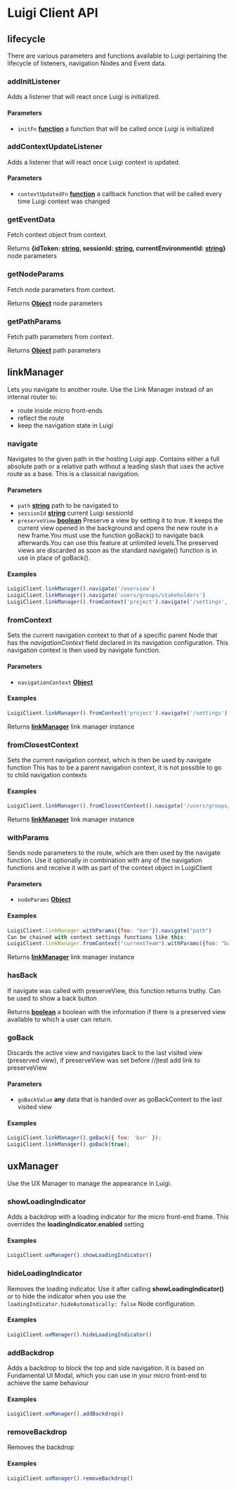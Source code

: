 # Luigi Client API

<!-- Generated by documentation.js. Update this documentation by updating the source code. -->

## lifecycle

There are various parameters and functions available to Luigi pertaining the lifecycle of listeners, navigation Nodes and Event data.

### addInitListener

Adds a listener that will react once Luigi is initialized.

#### Parameters

-   `initFn` **[function](https://developer.mozilla.org/docs/Web/JavaScript/Reference/Statements/function)** a function that will be called once Luigi is initialized

### addContextUpdateListener

Adds a listener that will react once Luigi context is updated.

#### Parameters

-   `contextUpdatedFn` **[function](https://developer.mozilla.org/docs/Web/JavaScript/Reference/Statements/function)** a callback function that will be called every time Luigi context was changed

### getEventData

Fetch context object from context.

Returns **{idToken: [string](https://developer.mozilla.org/docs/Web/JavaScript/Reference/Global_Objects/String), sessionId: [string](https://developer.mozilla.org/docs/Web/JavaScript/Reference/Global_Objects/String), currentEnvironmentId: [string](https://developer.mozilla.org/docs/Web/JavaScript/Reference/Global_Objects/String)}** node parameters

### getNodeParams

Fetch node parameters from context.

Returns **[Object](https://developer.mozilla.org/docs/Web/JavaScript/Reference/Global_Objects/Object)** node parameters

### getPathParams

Fetch path parameters from context.

Returns **[Object](https://developer.mozilla.org/docs/Web/JavaScript/Reference/Global_Objects/Object)** path parameters

## linkManager

Lets you navigate to another route. Use the Link Manager instead of an internal router to:

-   route inside micro front-ends
-   reflect the route
-   keep the navigation state in Luigi

### navigate

Navigates to the given path in the hosting Luigi app. Contains either a full absolute path or a relative path without a leading slash that uses the active route as a base. This is a classical navigation.

#### Parameters

-   `path` **[string](https://developer.mozilla.org/docs/Web/JavaScript/Reference/Global_Objects/String)** path to be navigated to
-   `sessionId` **[string](https://developer.mozilla.org/docs/Web/JavaScript/Reference/Global_Objects/String)** current Luigi sessionId
-   `preserveView` **[boolean](https://developer.mozilla.org/docs/Web/JavaScript/Reference/Global_Objects/Boolean)** Preserve a view by setting it to true. It keeps the current view opened in the background and opens the new route in a new frame.You must use the function goBack() to navigate back afterwards.You can use this feature at unlimited levels.The preserved views are discarded as soon as the standard navigate() function is in use in place of goBack().

#### Examples

```javascript
LuigiClient.linkManager().navigate('/overview')
LuigiClient.linkManager().navigate('users/groups/stakeholders')
LuigiClient.linkManager().fromContext('project').navigate('/settings', null, true) // preserve view
```

### fromContext

Sets the current navigation context to that of a specific parent Node that has the _navigationContext_ field declared in its navigation configuration. This navigation context is then used by navigate function.

#### Parameters

-   `navigationContext` **[Object](https://developer.mozilla.org/docs/Web/JavaScript/Reference/Global_Objects/Object)** 

#### Examples

```javascript
LuigiClient.linkManager().fromContext('project').navigate('/settings')
```

Returns **[linkManager](#linkmanager)** link manager instance

### fromClosestContext

Sets the current navigation context, which is then be used by navigate function
This has to be a parent navigation context, it is not possible to go to child navigation contexts

#### Examples

```javascript
LuigiClient.linkManager().fromClosestContext().navigate('/users/groups/stakeholders')
```

Returns **[linkManager](#linkmanager)** link manager instance

### withParams

Sends node parameters to the route, which are then used by the navigate function. Use it optionally in combination with any of the navigation functions and receive it with as part of the context object in LuigiClient

#### Parameters

-   `nodeParams` **[Object](https://developer.mozilla.org/docs/Web/JavaScript/Reference/Global_Objects/Object)** 

#### Examples

```javascript
LuigiClient.linkManager.withParams({foo: "bar"}).navigate("path")
Can be chained with context settings functions like this: 
LuigiClient.linkManager.fromContext("currentTeam").withParams({foo: "bar"}).navigate("path")
```

Returns **[linkManager](#linkmanager)** link manager instance

### hasBack

If navigate was called with preserveView, this function
returns truthy. Can be used to show a back button

Returns **[boolean](https://developer.mozilla.org/docs/Web/JavaScript/Reference/Global_Objects/Boolean)** a boolean with the information if there is a preserved view available to which a user can return.

### goBack

Discards the active view and navigates back to the last visited view (preserved view), if preserveView was set before //jtest add link to preserveView

#### Parameters

-   `goBackValue` **any** data that is handed over as goBackContext to the last visited view

#### Examples

```javascript
LuigiClient.linkManager().goBack({ foo: 'bar' });
LuigiClient.linkManager().goBack(true);
```

## uxManager

Use the UX Manager to manage the appearance in Luigi.

### showLoadingIndicator

Adds a backdrop with a loading indicator for the micro front-end frame. This overrides the **loadingIndicator.enabled** setting

#### Examples

```javascript
LuigiClient.uxManager().showLoadingIndicator()
```

### hideLoadingIndicator

Removes the loading indicator. Use it after calling **showLoadingIndicator()** or to hide the indicator when you use the `loadingIndicator.hideAutomatically: false` Node configuration.

#### Examples

```javascript
LuigiClient.uxManager().hideLoadingIndicator()
```

### addBackdrop

Adds a backdrop to block the top and side navigation. It is based on Fundamental UI Modal, which you can use in your micro front-end to achieve the same behaviour

#### Examples

```javascript
LuigiClient.uxManager().addBackdrop()
```

### removeBackdrop

Removes the backdrop

#### Examples

```javascript
LuigiClient.uxManager().removeBackdrop()
```
